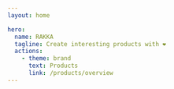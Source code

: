 ```yaml
---
layout: home

hero:
  name: RAKKA
  tagline: Create interesting products with ❤
  actions:
    - theme: brand
      text: Products
      link: /products/overview
---
```

